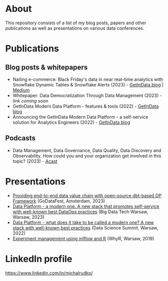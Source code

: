 # About

This repository consists of a list of my blog posts, papers and other publications as well as presentations on various data conferences.

# Publications

## Blog posts & whitepapers
* Nailing e-commerce: Black Friday's data in near real-time analytics with Snowflake Dynamic Tables & Snowflake Alerts (2023) -
[GetInData blog](https://getindata.com/blog/nailing-e-commerce-black-friday-data-real-time-analytics-snowflake-dynamic-tables-snowflake-alerts/)
| [Medium](https://medium.com/getindata-blog/nailing-e-commerce-black-fridays-data-in-near-real-time-analytics-with-snowflake-dynamic-tables-f7db85b2c6bc)    
* Whitepaper: Data Democratization Through Data Management (2023) - *link coming soon* 
* GetInData Modern Data Platform - features & tools (2022) - [GetInData blog](https://getindata.com/blog/getindata-modern-data-platform-features-tools/) 
* Announcing the GetInData Modern Data Platform - a self-service solution for Analytics Engineers (2022) - [GetInData blog](https://getindata.com/blog/announcing-getindata-modern-data-platform-self-service-solution-analytics-engineers/) 

## Podcasts
* Data Management, Data Governance, Data Quality, Data Discovery and Observability. How could you and your organization get involved in this topic? (2023) - [Acast](https://shows.acast.com/624cc6e4a259030012cf5c87/episodes/65509b24fd344d0013548d65?) 

# Presentations
* [Providing end-to-end data value chain with open-source dbt-based DP Framework](https://godatafest.com/broadcasts/providing-end-to-end-data-value-chain-open-source-dbt-based-dp-framework/) (GoDataFest, Amsterdam, 2023)
* [Data Platform - a modern one. A new stack that promotes self-service with well-known best DataOps practices](https://bigdatatechwarsaw.eu/agenda-2023/) (Big Data Tech Warsaw, Warsaw, 2023)
* [Data Platform - what does it take to be called a modern one? A new stack with well-known best practices](https://dssconf.pl/en/#agenda-section) (Data Science Summit, Warsaw, 2022)
* [Experiment management using mlflow and R](https://github.com/WhyR2019/presentations) (WhyR, Warsaw, 2019)


# LinkedIn profile
https://www.linkedin.com/in/michalrudko/
